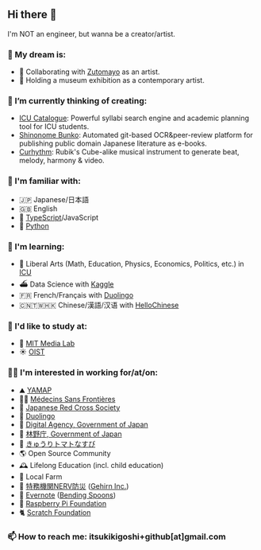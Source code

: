 ## Hi there 👋
I'm NOT an engineer, but wanna be a creator/artist.

### 🎈 My dream is:
- 🦔 Collaborating with [Zutomayo](https://zutomayo.net) as an artist.
- 🎨 Holding a museum exhibition as a contemporary artist.

### 🔭 I’m currently thinking of creating:
- [ICU Catalogue](https://github.com/ItsukiKigoshi/icu-catalogue): Powerful syllabi search engine and academic planning tool for ICU students.
- [Shinonome Bunko](https://github.com/ItsukiKigoshi/shinonome-bunko): Automated git-based OCR&peer-review platform for publishing public domain Japanese literature as e-books.
- [Curhythm](https://github.com/ItsukiKigoshi/curhythm): Rubik's Cube-alike musical instrument to generate beat, melody, harmony & video.

### 🤫 I'm familiar with:
- 🇯🇵 Japanese/日本語
- 🇬🇧 English
- 🥅 [TypeScript](https://www.typescriptlang.org/)/JavaScript
- 🐍 [Python](https://www.python.org)

### 🌱 I'm learning:
- 🥋 Liberal Arts (Math, Education, Physics, Economics, Politics, etc.) in [ICU](https://www.icu.ac.jp)
- ⛴ Data Science with [Kaggle](https://www.kaggle.com)
- 🇫🇷 French/Français with [Duolingo](https://www.duolingo.com/)
- 🇨🇳🇹🇼🇭🇰 Chinese/漢語/汉语 with [HelloChinese](http://www.hellochinese.cc)

### 💬 I'd like to study at:
- 🧪 [MIT Media Lab](https://www.media.mit.edu)
- ☀️ [OIST](https://www.oist.jp)

### 🏃‍♀️ I'm interested in working for/at/on:
- ⛰ [YAMAP](https://yamap.com)
- 👩‍⚕️ [Médecins Sans Frontières](https://www.msf.org)
- 🥼 [Japanese Red Cross Society](https://www.jrc.or.jp)
- 🦉 [Duolingo](https://www.duolingo.com/)
- 🍣 [Digital Agency, Government of Japan](https://www.digital.go.jp)
- 🌳 [林野庁, Government of Japan](https://www.rinya.maff.go.jp)
- 🥒 [きゅうりトマトなすび](https://www.cte-agri.com)
- 🌎 Open Source Community
- 🕰 Lifelong Education (incl. child education)
- 🐄 Local Farm
- 🚨 [特務機関NERV防災](https://nerv.app) ([Gehirn Inc.](https://www.gehirn.co.jp))
- 🐘 [Evernote](https://evernote.com) ([Bending Spoons](https://bendingspoons.com))
- 🍓 [Raspberry Pi Foundation](https://www.raspberrypi.org/)
- 🐈 [Scratch Foundation](https://www.scratchfoundation.org)

### 📫 How to reach me: itsukikigoshi+github[at]gmail.com
